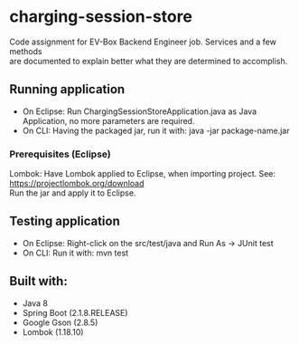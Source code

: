 # charging-session-store  

Code assignment for EV-Box Backend Engineer job. Services and a few methods   
are documented to explain better what they are determined to accomplish.  



## Running application  

- On Eclipse: Run ChargingSessionStoreApplication.java as Java Application, no more parameters are required.
- On CLI: Having the packaged jar, run it with: java -jar package-name.jar  



### Prerequisites (Eclipse)  

Lombok:
Have Lombok applied to Eclipse, when importing project. See: https://projectlombok.org/download  
Run the jar and apply it to Eclipse.  



 ## Testing application
 
 - On Eclipse: Right-click on the src/test/java and Run As -> JUnit test
 - On CLI: Run it with: mvn test  
 
 
 
 ## Built with:

- Java 8
- Spring Boot (2.1.8.RELEASE)
- Google Gson (2.8.5)
- Lombok (1.18.10)